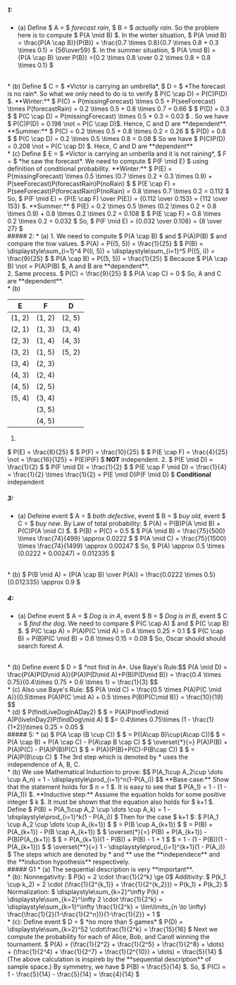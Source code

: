 ##### 1:
* (a) Define $ A = $ *forecast rain*, $ B = $ *actually rain*. So the problem here is to compute $ P(A \mid B) $. In the winter situation, $ P(A \mid B) = \frac{P(A \cap B)}{P(B)} = \frac{0.7 \times 0.8}{0.7 \times 0.8 + 0.3 \times 0.1} = {56\over59} $. In the summer situation,  $ P(A \mid B) = {P(A \cap B) \over P(B)} ={0.2 \times 0.8 \over 0.2 \times 0.8 + 0.8 \times 0.1} $
<br/>
* (b) Define $ C = $ *Victor is carrying an umbrella*, $ D = $ *The forecast is no rain*. So what we only need to do is to verify $ P(C \cap D) = P(C)P(D) $. 
**Winter:** $ P(C) = P(missingForecast) \times 0.5 + P(seeForecast) \times P(forecastRain) = 0.2 \times 0.5 + 0.8 \times 0.7 = 0.66 $
$ P(D) = 0.3 $
$ P(C \cap D) = P(missingForecast) \times 0.5 * 0.3 = 0.03 $ . So we have $ P(C)P(D) = 0.198 \not = P(C \cap D)$. Hence, C and D are **dependent**.
**Summer:**
$ P(C) = 0.2 \times 0.5 + 0.8 \times 0.2 = 0.26 $
$ P(D) = 0.8 $
$ P(C \cap D) = 0.2 \times 0.5 \times 0.8 = 0.08 $
So we have $ P(C)P(D) = 0.208 \not = P(C \cap D) $. Hece, C and D are **dependent**
<br/>
* (c) Define $ E = $ *Victor is carrying an umberlla and it is not raining*, $ F = $ *he saw the forecast*. We need to compute $ P(F \mid E) $ using definition of conditional probability.
**Winter:**
$ P(E) = P(missingForecast) \times 0.5 \times (0.7 \times 0.2 + 0.3 \times 0.9) + P(seeForecast)P(forecastRain)P(noRain) $
$ P(E \cap F) = P(seeForecast)P(forecastRain)P(noRain) = 0.8 \times 0.7 \times 0.2 = 0.112 $
So, $ P(F \mid E) = {P(E \cap F) \over P(E)} = {0.112 \over 0.153} = {112 \over 153} $. 
**Summer:**
$ P(E) = 0.2 \times 0.5 \times (0.2 \times 0.2 + 0.8 \times 0.9) + 0.8 \times 0.2 \times 0.2 = 0.108 $
$ P(E \cap F) = 0.8 \times 0.2 \times 0.2 = 0.032 $
So, $ P(F \mid E) = {0.032 \over 0.108} = {8 \over 27} $
<br/>
##### 2:
* (a) 
    1. We need to compute $ P(A \cap B) $ and $ P(A)P(B) $ and compare the tow values.
    $ P(A) = P((5, 5)) = \frac{1}{25} $
    $ P(B) = \displaystyle\sum_{i=1}^4 P((i, 5)) + \displaystyle\sum_{i=1}^5 P((5, i)) = \frac{9}{25} $
    $ P(A \cap B) = P((5, 5)) = \frac{1}{25} $
    Because $ P(A \cap B) \not = P(A)P(B) $, A and B are **dependent**.
    <br/>
    2. Same process. 
    $ P(C) = \frac{9}{25} $
    $ P(A \cap C) = 0 $
    So, A and C are **dependent**.
<br/>
* (b)

| E      | F      | D      | 
| :--:   | :---:  | :--:   |
| (1, 2) | (1, 2) | (2, 5) |
| (2, 1) | (1, 3) | (3, 4) |
| (2, 3) | (1, 4) | (4, 3) |
| (3, 2) | (1, 5) | (5, 2) |
| (3, 4) | (2, 3)
| (4, 3) | (2, 4)
| (4, 5) | (2, 5)
| (5, 4) | (3, 4)
|        | (3, 5)
|        | (4, 5)

1. 
$ P(E) = \frac{8}{25} $
$ P(F) = \frac{10}{25} $
$ P(E \cap F) = \frac{4}{25} \not = \frac{16}{125} = P(E)P(F) $
**NOT** independent.
2. 
$ P(E \mid D) = \frac{1}{2} $
$ P(F \mid D) = \frac{1}{2} $
$ P(E \cap F \mid D) = \frac{1}{4} = \frac{1}{2} \times \frac{1}{2} = P(E \mid D)P(F \mid D) $
**Conditional** independent

##### 3:
* (a)
Defeine event $ A = $ *both defective*, event $ B = $ *buy old*, event $ C = $ *buy new*. By Law of total probability: $ P(A) = P(B)P(A \mid B) + P(C)P(A \mid C) $.
$ P(B) = P(C) = 0.5 $
$ P(A \mid B) = \frac{75}{500} \times \frac{74}{499} \approx 0.0222 $
$ P(A \mid C) = \frac{75}{1500} \times \frac{74}{1499} \approx 0.00247 $
So, $ P(A) \approx 0.5 \times (0.0222 + 0.00247) = 0.012335 $
<br/>
* (b)
$ P(B \mid A) = {P(A \cap B) \over P(A)} = \frac{0.0222 \times 0.5}{0.012335} \approx 0.9   $

##### 4:
* (a)
Define event $ A = $ *Dog is in A*, event $ B = $ *Dog is in B*, event $ C = $ *find the dog*. We need to compare $ P(C \cap A) $ and $ P(C \cap B) $.
$ P(C \cap A) = P(A)P(C \mid A) = 0.4 \times 0.25 = 0.1 $
$ P(C \cap B) = P(B)P(C \mid B) = 0.6 \times 0.15 = 0.09 $
So, Oscar should should search forest $A$.
<br/>
* (b)
Define event $ D = $ *not find in A*. Use Baye's Rule:$$ P(A \mid D) = \frac{P(A)P(D\mid A)}{P(A)P(D\mid A)+P(B)P(D\mid B)} = \frac{0.4 \times 0.75}{0.4\times 0.75 + 0.6 \times 1} = \frac{1}{3}  $$
<br/>
* (c)
Also use Baye's Rule: $$ P(A \mid C) = \frac{0.5 \times P(A)P(C \mid A)}{0.5\times P(A)P(C \mid A) + 0.5 \times P(B)P(C\mid B)} = \frac{10}{19} $$
<br/>
* (d)
$ P(findLiveDogInADay2) $
$ = P(A)P(notFind\mid A)P(liveInDay2)P(findDog\mid A) $
$= 0.4\times 0.75\times (1 - \frac{1}{1+2})\times 0.25 = 0.05 $
<br/>
##### 5:
* (a)
$ P(A \cap (B \cup C)) $
$ = P((A\cap B)\cup(A\cap C))$
$ = P(A \cap B) + P(A \cap C) - P(A\cap B \cap C) $
$ \overset{*}{=} P(A)P(B) + P(A)P(C) - P(A)P(B)P(C) $
$ = P(A)(P(B)+P(C)-P(B\cap C)) $
$ = P(A)P(B\cup C) $
The 3rd step which is denoted by * uses the independence of A, B, C.
<br/>
* (b)
We use Mathematical Induction to prove:
$$ P(A_1\cup A_2\cup \dots \cup A_n) = 1 - \displaystyle\prod_{i=1}^n(1-P(A_i)) $$
**Base case:**
Show that the statement holds for $ n = 1 $.
It is easy to see that $ P(A_1) = 1 - (1 - P(A_1)) $.
**Inductive step:**
Assume the equation holds for some positive integer $ k $. It must be shown that the equation also holds for $ k+1 $.
Define $ P(B) = P(A_1\cup A_2 \cup \dots \cup A_k) = 1 - \displaystyle\prod_{i=1}^k(1 - P(A_i)) $
Then for the case $ k+1 $:
$ P(A_1 \cup A_2 \cup \dots \cup A_{k+1}) $
$ = P(B \cup A_{k+1}) $
$ = P(B) + P(A_{k+1}) - P(B \cap A_{k+1}) $
$ \overset{*}{=} P(B) + P(A_{k+1}) - P(B)P(A_{k+1}) $
$ = P(A_{k+1})(1 - P(B)) + P(B) - 1 + 1 $
$ = 1 - (1 - P(B))(1 - P(A_{k+1})) $
$ \overset{**}{=} 1 - \displaystyle\prod_{i=1}^{k+1}(1 - P(A_i)) $
The steps which are denoted by * and ** use the **independece** and the **induction hypothesis** respectively.
<br/>
##### G1
* (a) The sequential description is very **important**.
<br/>
* (b):
Nonnegativity: $ P(k) = 2 \cdot \frac{1}{2^k} \ge 0$
Additivity: $ P(k_1 \cup k_2) = 2 \cdot (\frac{1}{2^{k_1}} + \frac{1}{2^{k_2}}) = P(k_1) + P(k_2) $
Normalization: $ \displaystyle\sum_{k=2}^\infty P(k) = \displaystyle\sum_{k=2}^\infty 2 \cdot \frac{1}{2^k} = \displaystyle\sum_{k=1}^\infty \frac{1}{2^k} = \lim\limits_{n \to \infty} \frac{\frac{1}{2}(1-\frac{1}{2^n})}{1-\frac{1}{2}} = 1 $
<br/>
* (c): Define event $ D = $ *no more than 5 games*
$ P(D) = \displaystyle\sum_{k=2}^52 \cdot\frac{1}{2^k} = \frac{15}{16} $
Next we compute the probability for each of Alice, Bob, and Caroll winning the tournament.
$ P(A) = (\frac{1}{2^2} + \frac{1}{2^5} + \frac{1}{2^8} + \dots) + (\frac{1}{2^4} + \frac{1}{2^7} + \frac{1}{2^{10}} + \dots) = \frac{5}{14} $
(The above calculation is inspireb by the **sequential description** of sample space.) 
By symmetry, we have $ P(B) = \frac{5}{14} $.
So, $ P(C) = 1 - \frac{5}{14} - \frac{5}{14} = \frac{4}{14} $





